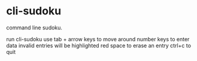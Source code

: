 cli-sudoku
==========

command line sudoku.

run cli-sudoku
use tab + arrow keys to move around
number keys to enter data
invalid entries will be highlighted red
space to erase an entry
ctrl+c to quit
